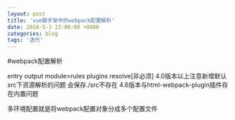 ```yaml
---
layout: post
title: 'vue脚手架中的webpack配置解析'
date: 2018-5-3 23:00:00 +0800
categories: blog
tags: '迭代'
---
```

#webpack配置解析

<!--more-->

entry output module>rules plugins resolve[非必须]
4.0版本以上注意新增默认src下资源解析的问题 会保存./src不存在
4.6版本与html-webpack-plugin插件存在内置问题

多环境配置就是将webpack配置对象分成多个配置文件